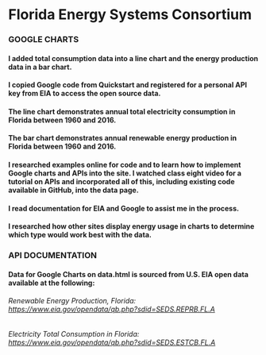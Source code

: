 # Florida Energy Systems Consortium

### GOOGLE CHARTS

#### I added total consumption data into a line chart and the energy production data in a bar chart.
#### I copied Google code from Quickstart and registered for a personal API key from EIA to access the open source data.
#### The line chart demonstrates annual total electricity consumption in Florida between 1960 and 2016. 
#### The bar chart demonstrates annual renewable energy production in Florida between 1960 and 2016.

#### I researched examples online for code and to learn how to implement Google charts and APIs into the site. I watched class eight video for a tutorial on APIs and incorporated all of this, including existing code available in GitHub, into the data page.
#### I read documentation for EIA and Google to assist me in the process.
#### I researched how other sites display energy usage in charts to determine which type would work best with the data.

### API DOCUMENTATION

#### Data for Google Charts on data.html is sourced from U.S. EIA open data available at the following:

###### Renewable Energy Production, Florida: https://www.eia.gov/opendata/qb.php?sdid=SEDS.REPRB.FL.A
###### Electricity Total Consumption in Florida: https://www.eia.gov/opendata/qb.php?sdid=SEDS.ESTCB.FL.A
